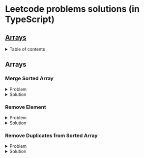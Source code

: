 # Leetcode problems solutions (in TypeScript)

## [Arrays](#arrays)


<details>
<summary>Table of contents</summary>

- [Merge Sorted Array](#merge-sorted-array)
- [Remove Element](#remove-element)
- [Remove Duplicates from Sorted Array](#remove-duplicates-from-sorted-array)
</details>

## <a name="arrays"></a> Arrays

### <a name="merge-sorted-array"></a> Merge Sorted Array

<details>
<summary>Problem</summary>  

You are given two integer arrays ``nums1`` and ``nums2``, sorted in non-decreasing order, and two integers ``m`` and ``n``, representing the number of elements in ``nums1`` and ``nums2`` respectively.

Merge ``nums1`` and ``nums2`` into a single array sorted in non-decreasing order.

The final sorted array should not be returned by the function, but instead be stored inside the array ``nums1``. To accommodate this, ``nums1`` has a length of ``m + n``, where the first ``m`` elements denote the elements that should be merged, and the last ``n`` elements are set to ``0`` and should be ignored. ``nums2`` has a length of ``n``.

**Example 1:**

> **Input:** nums1 = [1,2,3,0,0,0], m = 3, nums2 = [2,5,6], n = 3  
**Output:** [1,2,2,3,5,6]  
**Explanation:** The arrays we are merging are [1,2,3] and [2,5,6].  
The result of the merge is [1,2,2,3,5,6] with the underlined elements coming from nums1.

**Example 2:**

> **Input:** nums1 = [1], m = 1, nums2 = [], n = 0  
**Output:** [1]  
**Explanation:** The arrays we are merging are [1] and [].  
The result of the merge is [1].

**Example 3:**

> **Input:** nums1 = [0], m = 0, nums2 = [1], n = 1  
**Output:** [1]  
**Explanation:** The arrays we are merging are [] and [1].  
The result of the merge is [1].  
Note that because m = 0, there are no elements in nums1. The 0 is only there to ensure the merge result can fit in nums1.
 

**Constraints:**

- ``nums1.length == m + n``
- ``nums2.length == n``
- ``0 <= m, n <= 200``
- ``1 <= m + n <= 200``
- ``-109 <= nums1[i], nums2[j] <= 109``
 

**Follow up:** Can you come up with an algorithm that runs in ``O(m + n)`` time?
</details> 

<details>
<summary>Solution</summary>  

```javascript
/**
 Do not return anything, modify nums1 in-place instead.
 */
export function merge(
  nums1: number[],
  m: number,
  nums2: number[],
  n: number
): void {
    /**
     Решение заключается в том, что мы будем заполнять целевой массив с конца - 
     то есть находить большие элементы и вставлять их в конец целевого массива.

     Вводим индексы вставки (последний элемент целевого массива)
     Индекс большего элемента первого массива (m - 1)
     И большего элемента второго массива (n - 1)
    */
  let insertionIndex = m + n - 1;
  let numsOneBiggestElementIndex = m - 1;
  let numsTwoBiggestElementIndex = n - 1;

    /**
     На каждой итерации будем убирать элементы из второго массива,
     поэтому ориентируемся на момент, когда он опустеет.

     Если второй массив изначально пуст, в цикл не зайдем и ответ будет равен
     исходному первому массиву.
    */
  while (nums2.length !== 0) {
    /**
     Если больший элемент второго массива больше или равен большему элементу целевого
    перемещаем его в место вставки - в конец целевого массива.
    
    То же самое делаем, если индекс большего элемента целевого массива равен -1.
    Это значит, что целевой массив пуст и нам просто нужно последовательно переложить элементы
    из второго в целевой.

    Не забываем декрементировать индекс большего элемента второго массива, т.к. мы удаляем из него элемент.
    */
    if (
      nums2[numsTwoBiggestElementIndex] >= nums1[numsOneBiggestElementIndex] ||
      numsOneBiggestElementIndex === -1
    ) {
      nums1[insertionIndex] = nums2.pop() as number;
      numsTwoBiggestElementIndex--;
    } else {
    /**
    Если больший элемент целевого массива больше большего элемента второго, перемещаем его в конец целевого -
    меняем его местами с элементом в месте вставки.

    Декрементируем индекс наибольшего элемента целевого массива, чтобы он указывал на элемент перед перемещённым.
    */
      const numsOneBiggestElement = nums1[numsOneBiggestElementIndex];
      nums1[numsOneBiggestElementIndex] = nums1[insertionIndex];
      nums1[insertionIndex] = numsOneBiggestElement;
      numsOneBiggestElementIndex--;
    }

    /**
    На каждом круге декрементируем индекс вставки
    */
    insertionIndex--;
  }
}
```
</details> 

### <a name="remove-element"></a> Remove Element

<details>
<summary>Problem</summary>  

Given an integer array ``nums`` and an integer ``val``, remove all occurrences of ``val`` in ``nums`` in-place. The order of the elements may be changed. Then return *the number of elements in* ``nums`` *which are not equal to* ``val``.

Consider the number of elements in ``nums`` which are not equal to ``val`` be ``k``, to get accepted, you need to do the following things:

- Change the array ``nums`` such that the first ``k`` elements of ``nums`` contain the elements which are not equal to ``val``. The remaining elements of ``nums`` are not important as well as the size of ``nums``.
- Return ``k``.

**Example 1:**

> **Input:** nums = [3,2,2,3], val = 3  
**Output:** 2, nums = [2,2,\_,\_]  
**Explanation:** Your function should return k = 2, with the first two elements of nums being 2.
It does not matter what you leave beyond the returned k (hence they are underscores).

**Example 2:**

> **Input:** nums = [0,1,2,2,3,0,4,2], val = 2  
**Output:** 5, nums = [0,1,4,0,3,\_,\_,\_]  
**Explanation:** Your function should return k = 5, with the first five elements of nums containing 0, 0, 1, 3, and 4.
Note that the five elements can be returned in any order.
It does not matter what you leave beyond the returned k (hence they are underscores).

**Constraints:**

- ``0 <= nums.length <= 100``
- ``0 <= nums[i] <= 50``
- ``0 <= val <= 100``
</details> 

<details>
<summary>Solution</summary>  

```javascript

  /**
    Внимание: необходимо вернуть количество элементов которые НЕ РАВНЫ искомому.
  */
function removeElement(nums: (number | string)[], val: number): number {
    /**
    Вводим переменную подсчета вхождений значения.

    Найденные значения будем превращать в '_' и перемещать в конец массива,
    поэтому добавляем переменную - индекс последнего перемещенного элемента.
    Его инициализируем как nums.length - несуществующий индекс после последнего элемента.
    */
  let numberOfNonValueOccurences = 0;
  let lastValIndex = nums.length;

  for (let idx = nums.length - 1; idx >= 0; idx--) {
    /**
    Бежим по массиву в цикле в обратном порядке - от последнего элемента к первому включительно (idx >= 0).

    Если нашли искомый элемент - вставляем его в позицию перед последним найденным (lastValIndex - 1),
    а элемент оттуда вставляем в текущую позицию.

    После чего декрементируем индекс последнего найденного элемента.

    Если элемент не равен искомому - инкрементируем счетчик найденных элементов.
    */

    if (nums[idx] === val) {
      nums[idx] = '_';
      const occurence = nums[idx];
      nums[idx] = nums[lastValIndex - 1];
      nums[lastValIndex - 1] = occurence;
      lastValIndex--;
    } else {
      numberOfNonValueOccurences++;
    }
  }

  return numberOfNonValueOccurences;
}

/**
    Короткое решение.
  */
function removeElement(nums: number[], val: number): number {
  /**
    Заводим индекс последнего элемента, НЕ РАВНОГО искомому, равный нулю. 
  */
  let lastNonValueElementIndex = 0;

  /**
    Последовательно бежим по массиву от первого элемента, к последнему. 

    Если текущий элемент не равен искомому, записываем его в индекс lastNonValueElementIndex.
    Инкрементируем на единицу счетчик для вставки следующего элемента, не равного искомому.

    Если текущий элемент равен искомому - пропускаем его и бежим дальше.

    В итоге все вхождения искомого элемента (кроме последнего) перезапишутся элементами, не равными искомому.
  */
  nums.forEach((num) => {
    if (num !== val) {
      nums[lastNonValueElementIndex] = num;
      lastNonValueElementIndex++;
    }
  });

  return lastNonValueElementIndex;
}
```
</details> 


### <a name="remove-duplicates-from-sorted-array"></a> Remove Duplicates from Sorted Array

<details>
<summary>Problem</summary>  

Given an integer array ``nums`` sorted **in non-decreasing order**, remove the duplicates in-place such that each unique element appears only **once**. The **relative order** of the elements should be kept the same. Then return *the number of unique elements* in ``nums``.

Consider the number of unique elements of ``nums`` to be ``k``, to get accepted, you need to do the following things:
Consider the number of elements in ``nums`` which are not equal to ``val`` be ``k``, to get accepted, you need to do the following things:

- Change the array ``nums`` such that the first ``k`` elements of ``nums`` contain the unique elements in the order they were present in ``nums`` initially. The remaining elements of ``nums`` are not important as well as the size of ``nums``.
- Return ``k``.

**Example 1:**

> **Input:** nums = [1,1,2]  
**Output:** 2, nums = [1,2,\_]  
**Explanation:** Your function should return k = 2, with the first two elements of nums being 1 and 2 respectively.
It does not matter what you leave beyond the returned k (hence they are underscores).

**Example 2:**

> **Input:** nums = [0,0,1,1,1,2,2,3,3,4]  
**Output:** 5, nums = [0,1,2,3,4,\_,\_,\_,\_,\_]  
**Explanation:** Your function should return k = 5, with the first five elements of nums being 0, 1, 2, 3, and 4 respectively.
It does not matter what you leave beyond the returned k (hence they are underscores).
**Constraints:**

- ``1 <= nums.length <= 3 * 104``
- ``-100 <= nums[i] <= 100``
- ``nums is sorted in non-decreasing order.``
</details> 

<details>
<summary>Solution</summary>  

```javascript

  function removeDuplicates(nums: number[]): number {
  /**
    Заводим переменную с индексом последнего не дублирующегося элемента.
  */
  let indexOfNonDuplicateElement = 0;

  /**
    Бежим по массиву, и как только находим элемент, отличный от последнего недублирующегося,
    устанавливаем его в позицию после недублирующегося, повышая индекс.

    Возвращаем количество недублирующихся элементов, т.е. индекс последнего + 1.
  */
  nums.forEach((num) => {
    if (num !== nums[indexOfNonDuplicateElement]) {
      nums[++indexOfNonDuplicateElement] = num;
    }
  });

  /**
    Возвращаем количество недублирующихся элементов, т.е. индекс последнего + 1.
  */
  return ++indexOfNonDuplicateElement;
}
```
</details> 